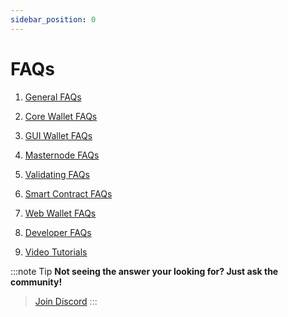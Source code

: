 ```yaml
---
sidebar_position: 0
---
```


# FAQs

1. [General FAQs](./general-faq)

2. [Core Wallet FAQs](./core-wallet-faq)

3. [GUI Wallet FAQs](./gui-wallet-faq)

4. [Masternode FAQs](./masternode-faq)

5. [Validating FAQs](./validating-faq)

6. [Smart Contract FAQs](./smart-contract-faq)

7. [Web Wallet FAQs](./web-wallet-faq)

8. [Developer FAQs](./developer-faq)

9. [Video Tutorials](./video-tutorials)



:::note Tip
**Not seeing the answer your looking for? Just ask the community!**
> <a href="https://discord.com/invite/PnS2HRETDh">Join Discord</a>
:::